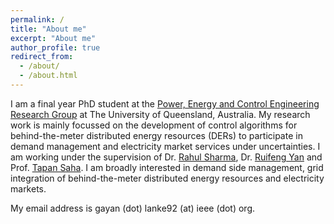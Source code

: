 ```yaml
---
permalink: /
title: "About me"
excerpt: "About me"
author_profile: true
redirect_from: 
  - /about/
  - /about.html
---
```


I am a final year PhD student at the [Power, Energy and Control Engineering Research Group](https://www.itee.uq.edu.au/research/power-and-energy-systems) at The University of Queensland, Australia. My research work is mainly focussed on the development of control algorithms for behind-the-meter distributed energy resources (DERs) to participate in demand management and electricity market services under uncertainties. I am working under the supervision of Dr. [Rahul Sharma](https://researchers.uq.edu.au/researcher/2660), Dr. [Ruifeng Yan](https://researchers.uq.edu.au/researcher/2201) and Prof. [Tapan Saha](https://researchers.uq.edu.au/researcher/83). I am broadly interested in demand side management, grid integration of behind-the-meter distributed energy resources and electricity markets.

My email address is gayan (dot) lanke92 (at) ieee (dot) org.

